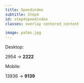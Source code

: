 ```yaml
---
title: Speedindex
subtitle: Step4
id: step4speedindex
classes: overlay centered_content

image: palms.jpg
---
```

Desktop:

<div class="big_text">
2954 &#8594; <strong>2222</strong><br />  
</div>

Mobile:

<div class="big_text">
13936 &#8594; <strong>9139</strong>
</div>